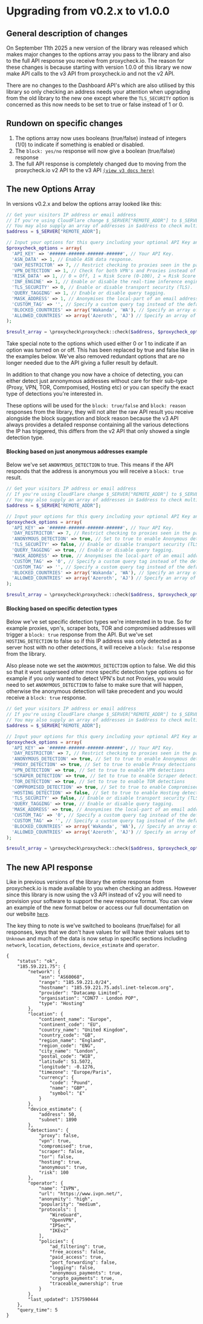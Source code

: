 # Upgrading from v0.2.x to v1.0.0 #

## General description of changes ##
On September 11th 2025 a new version of the library was released which makes major changes to the options array you pass to the library and also to the full API response you receive from proxycheck.io. The reason for these changes is because starting with version 1.0.0 of this library we now make API calls to the v3 API from proxycheck.io and not the v2 API.

There are no changes to the Dashboard API's which are also utilised by this library so only checking an address needs your attention when upgrading from the old library to the new one except where the ```TLS_SECURITY``` option is concerned as this now needs to be set to true or false instead of 1 or 0.

## Rundown on specific changes ##
1. The options array now uses booleans (true/false) instead of integers (1/0) to indicate if something is enabled or disabled.
2. The ```block: yes/no``` response will now give a boolean (true/false) response
3. The full API response is completely changed due to moving from the proxycheck.io v2 API to the v3 API [`(view v3 docs here)`](https://proxycheck.io/api)

## The new Options Array ##
In versions v0.2.x and below the options array looked like this:

```php
// Get your visitors IP address or email address
// If you're using CloudFlare change $_SERVER["REMOTE_ADDR"] to $_SERVER["HTTP_CF_CONNECTING_IP"]
// You may also supply an array of addresses in $address to check multiple addresses at once.
$address = $_SERVER["REMOTE_ADDR"];

// Input your options for this query including your optional API Key and query flags.
$proxycheck_options = array(
  'API_KEY' => '######-######-######-######', // Your API Key.
  'ASN_DATA' => 1, // Enable ASN data response.
  'DAY_RESTRICTOR' => 7, // Restrict checking to proxies seen in the past # of days.
  'VPN_DETECTION' => 1, // Check for both VPN's and Proxies instead of just Proxies.
  'RISK_DATA' => 1, // 0 = Off, 1 = Risk Score (0-100), 2 = Risk Score & Attack History.
  'INF_ENGINE' => 1, // Enable or disable the real-time inference engine.
  'TLS_SECURITY' => 0, // Enable or disable transport security (TLS).
  'QUERY_TAGGING' => 1, // Enable or disable query tagging.
  'MASK_ADDRESS' => 1, // Anonymises the local-part of an email address (e.g. anonymous@domain.tld)
  'CUSTOM_TAG' => '', // Specify a custom query tag instead of the default (Domain+Page).
  'BLOCKED_COUNTRIES' => array('Wakanda', 'WA'), // Specify an array of countries or isocodes to be blocked.
  'ALLOWED_COUNTRIES' => array('Azeroth', 'AJ') // Specify an array of countries or isocodes to be allowed.
);

$result_array = \proxycheck\proxycheck::check($address, $proxycheck_options);
```

Take special note to the options which used either 0 or 1 to indicate if an option was turned on or off. This has been replaced by true and false like in the examples below. We've also removed redundant options that are no longer needed due to the API giving a fuller result by default.

In addition to that change you now have a choice of detecting, you can either detect just annonymous addresses without care for their sub-type (Proxy, VPN, TOR, Comrpomised, Hosting etc) or you can specify the exact type of detections you're interested in.

These options will be used for the ```block: true/false``` and ```block: reason``` responses from the library, they will not alter the raw API result you receive alongside the block suggestion and block reason because the v3 API always provides a detailed response containing all the various detections the IP has triggered, this differs from the v2 API that only showed a single detection type.

#### Blocking based on just anonymous addresses example ####
Below we've set ```ANONYMOUS_DETECTION``` to true. This means if the API responds that the address is anonymous you will receive a ```block: true``` result.

```php
// Get your visitors IP address or email address
// If you're using CloudFlare change $_SERVER["REMOTE_ADDR"] to $_SERVER["HTTP_CF_CONNECTING_IP"]
// You may also supply an array of addresses in $address to check multiple addresses at once.
$address = $_SERVER["REMOTE_ADDR"];

// Input your options for this query including your optional API Key and query flags.
$proxycheck_options = array(
  'API_KEY' => '######-######-######-######', // Your API Key.
  'DAY_RESTRICTOR' => 7, // Restrict checking to proxies seen in the past # of days.
  'ANONYMOUS_DETECTION' => true, // Set to true to enable Anonymous detections
  'TLS_SECURITY' => false, // Enable or disable transport security (TLS).
  'QUERY_TAGGING' => true, // Enable or disable query tagging.
  'MASK_ADDRESS' => true, // Anonymises the local-part of an email address (e.g. anonymous@domain.tld)
  'CUSTOM_TAG' => '0', // Specify a custom query tag instead of the default (Domain+Page).
  'CUSTOM_TAG' => '', // Specify a custom query tag instead of the default (Domain+Page).
  'BLOCKED_COUNTRIES' => array('Wakanda', 'WA'), // Specify an array of countries or isocodes to be blocked.
  'ALLOWED_COUNTRIES' => array('Azeroth', 'AJ') // Specify an array of countries or isocodes to be allowed.
);

$result_array = \proxycheck\proxycheck::check($address, $proxycheck_options);
```

#### Blocking based on specific detection types ####
Below we've set specific detection types we're interested in to true. So for example proxies, vpn's, scraper bots, TOR and compromised addresses will trigger a ```block: true``` response from the API. But we've set ```HOSTING_DETECTION``` to false so if this IP address was only detected as a server host with no other detections, it will receive a ```block: false``` response from the library.

Also please note we set the ```ANONYMOUS_DETECTION``` option to false. We did this so that it wont superseed other more specific detection type options so for example if you only wanted to detect VPN's but not Proxies, you would need to set ```ANONYMOUS_DETECTION``` to false to make sure that will happen, otherwise the anonymous detection will take precedent and you would receive a ```block: true``` response.

```php
// Get your visitors IP address or email address
// If you're using CloudFlare change $_SERVER["REMOTE_ADDR"] to $_SERVER["HTTP_CF_CONNECTING_IP"]
// You may also supply an array of addresses in $address to check multiple addresses at once.
$address = $_SERVER["REMOTE_ADDR"];

// Input your options for this query including your optional API Key and query flags.
$proxycheck_options = array(
  'API_KEY' => '######-######-######-######', // Your API Key.
  'DAY_RESTRICTOR' => 7, // Restrict checking to proxies seen in the past # of days.
  'ANONYMOUS_DETECTION' => true, // Set to true to enable Anonymous detections
  'PROXY_DETECTION' => true, // Set to true to enable Proxy detections
  'VPN_DETECTION' => true, // Set to true to enable VPN detections
  'SCRAPER_DETECTION' => true, // Set to true to enable Scraper detections
  'TOR_DETECTION' => true, // Set to true to enable TOR detections
  'COMPROMISED_DETECTION' => true, // Set to true to enable Compromised Address detections
  'HOSTING_DETECTION' => false, // Set to true to enable Hosting detections
  'TLS_SECURITY' => false, // Enable or disable transport security (TLS).
  'QUERY_TAGGING' => true, // Enable or disable query tagging.
  'MASK_ADDRESS' => true, // Anonymises the local-part of an email address (e.g. anonymous@domain.tld)
  'CUSTOM_TAG' => '0', // Specify a custom query tag instead of the default (Domain+Page).
  'CUSTOM_TAG' => '', // Specify a custom query tag instead of the default (Domain+Page).
  'BLOCKED_COUNTRIES' => array('Wakanda', 'WA'), // Specify an array of countries or isocodes to be blocked.
  'ALLOWED_COUNTRIES' => array('Azeroth', 'AJ') // Specify an array of countries or isocodes to be allowed.
);

$result_array = \proxycheck\proxycheck::check($address, $proxycheck_options);
```

## The new API response ##
Like in previous versions of the library the entire response from proxycheck.io is made available to you when checking an address. However since this library is now using the v3 API instead of v2 you will need to provision your software to support the new response format. You can view an example of the new format below or access our full documentation on our website [`here`](https://proxycheck.io/api).

The key thing to note is we've switched to booleans (true/false) for all responses, keys that we don't have values for will have their values set to ```Unknown``` and much of the data is now setup in specific sections including ```network```, ```location```, ```detections```, ```device_estimate``` and ```operator```.

```
{
    "status": "ok",
    "185.59.221.75": {
        "network": {
            "asn": "AS60068",
            "range": "185.59.221.0/24",
            "hostname": "185.59.221.75.adsl.inet-telecom.org",
            "provider": "Datacamp Limited",
            "organisation": "CDN77 - London POP",
            "type": "Hosting"
        },
        "location": {
            "continent_name": "Europe",
            "continent_code": "EU",
            "country_name": "United Kingdom",
            "country_code": "GB",
            "region_name": "England",
            "region_code": "ENG",
            "city_name": "London",
            "postal_code": "W1B",
            "latitude": 51.5072,
            "longitude": -0.1276,
            "timezone": "Europe/Paris",
            "currency": {
                "code": "Pound",
                "name": "GBP",
                "symbol": "£"
            }
        },
        "device_estimate": {
            "address": 50,
            "subnet": 1890
        },
        "detections": {
            "proxy": false,
            "vpn": true,
            "compromised": true,
            "scraper": false,
            "tor": false,
            "hosting": true,
            "anonymous": true,
            "risk": 100
        },
        "operator": {
            "name": "IVPN",
            "url": "https://www.ivpn.net/",
            "anonymity": "high",
            "popularity": "medium",
            "protocols": [
                "WireGuard",
                "OpenVPN",
                "IPSec",
                "IKEv2"
            ],
            "policies": {
                "ad_filtering": true,
                "free_access": false,
                "paid_access": true,
                "port_forwarding": false,
                "logging": false,
                "anonymous_payments": true,
                "crypto_payments": true,
                "traceable_ownership": true
            }
        },
        "last_updated": 1757590444
    },
    "query_time": 5
}
```
